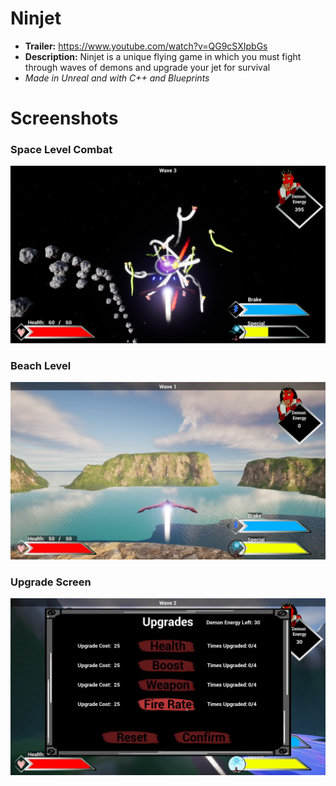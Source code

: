 # Ninjet
* **Trailer:**  https://www.youtube.com/watch?v=QG9cSXIpbGs
* **Description:** Ninjet is a unique flying game in which you must fight through waves of demons and upgrade your jet for survival
* *Made in Unreal and with C++ and Blueprints*  
  
# Screenshots
### Space Level Combat
![Gameplay](https://github.com/preston-n/Ninjet/blob/main/Screenshots/Ninjet1.png?raw=true)

### Beach Level
![Gameplay](https://github.com/preston-n/Ninjet/blob/main/Screenshots/Ninjet4.png?raw=true)

### Upgrade Screen
![Gameplay](https://github.com/preston-n/Ninjet/blob/main/Screenshots/Ninjet2.png?raw=true)



